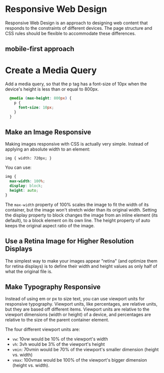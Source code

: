 # Responsive Web Design
Responsive Web Design is an approach to designing web content that responds to the constraints of different devices. The page structure and CSS rules should be flexible to accommodate these differences.

## mobile-first approach

# Create a Media Query
Add a media query, so that the p tag has a font-size of 10px when the device's height is less than or equal to 800px.

```css
  @media (max-height: 800px) {
    p {
      font-size: 10px;
    }
  }
```

## Make an Image Responsive
Making images responsive with CSS is actually very simple. Instead of applying an absolute width to an element:

`img { width: 720px; }`

You can use:

```css
img {
  max-width: 100%;
  display: block;
  height: auto;
}
```

The `max-width` property of 100% scales the image to fit the width of its container, but the image won't stretch wider than its original width. Setting the display property to block changes the image from an inline element (its default), to a block element on its own line. The height property of auto keeps the original aspect ratio of the image.

## Use a Retina Image for Higher Resolution Displays
The simplest way to make your images appear "retina" (and optimize them for retina displays) is to define their width and height values as only half of what the original file is.

## Make Typography Responsive
Instead of using em or px to size text, you can use viewport units for responsive typography. Viewport units, like percentages, are relative units, but they are based off different items. Viewport units are relative to the viewport dimensions (width or height) of a device, and percentages are relative to the size of the parent container element.

The four different viewport units are:

* `vw`: 10vw would be 10% of the viewport's width
* `vh`: 3vh would be 3% of the viewport's height
* `vmin`: 70vmin would be 70% of the viewport's smaller dimension (height vs. width)
* `vmax`: 100vmax would be 100% of the viewport's bigger dimension (height vs. width).
